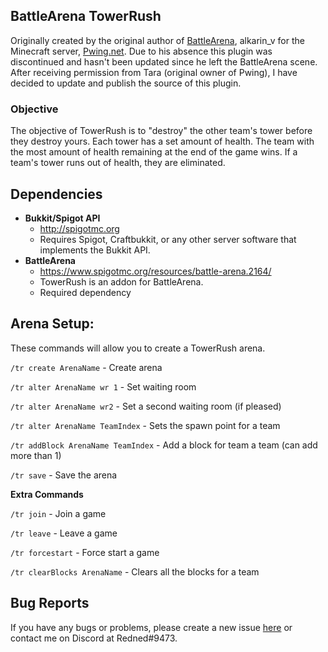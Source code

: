 BattleArena TowerRush
---
Originally created by the original author of [BattleArena](https://github.com/BattlePlugins/BattleArena), alkarin_v for the Minecraft server, [Pwing.net](http://pwing.net/). Due to his absence this plugin was discontinued and hasn't been updated since he left the BattleArena scene. After receiving permission from Tara (original owner of Pwing), I have decided to update and publish the source of this plugin.

### Objective
The objective of TowerRush is to "destroy" the other team's tower before they destroy yours. Each tower has a set amount of health. The team with the most amount of health remaining at the end of the game wins. If a team's tower runs out of health, they are eliminated.

Dependencies
---

- **Bukkit/Spigot API**
  * http://spigotmc.org
  * Requires Spigot, Craftbukkit, or any other server software that implements the Bukkit API.
- **BattleArena**
  * https://www.spigotmc.org/resources/battle-arena.2164/
  * TowerRush is an addon for BattleArena.
  * Required dependency

Arena Setup:
---
These commands will allow you to create a TowerRush arena.

`/tr create ArenaName` - Create arena

`/tr alter ArenaName wr 1` - Set waiting room

`/tr alter ArenaName wr2` - Set a second waiting room (if pleased)

`/tr alter ArenaName TeamIndex` - Sets the spawn point for a team

`/tr addBlock ArenaName TeamIndex` - Add a block for team a team (can add more than 1)

`/tr save` - Save the arena

**Extra Commands**

`/tr join` - Join a game

`/tr leave` - Leave a game

`/tr forcestart` - Force start a game

`/tr clearBlocks ArenaName` - Clears all the blocks for a team

Bug Reports
---
If you have any bugs or problems, please create a new issue [here](https://github.com/Redned/ArenaTowerRush/issues/new) or contact me on Discord at Redned#9473.